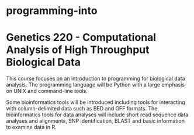 # programming-into
Genetics 220 - Computational Analysis of High Throughput Biological Data
===
This course focuses on an introduction to programming for biological data analysis. The programming language will be Python with a large emphasis on 
UNIX and command-line tools.

Some bioinformatics tools will be introduced including tools for interacting with column-delimited data such as BED and GFF formats.
The bioinformatics tools for data analyses will include short read sequence data analyses and alignments, SNP identification, BLAST and
basic information to examine data in R.
